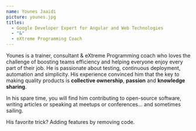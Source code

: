 ```yaml
---
name: Younes Jaaidi
picture: younes.jpg
titles: 
  - Google Developer Expert for Angular and Web Technologies
  - "&"
  - eXtreme Programming Coach
---
```


Younes is a trainer, consultant & eXtreme Programming coach who loves the challenge of boosting teams efficiency and helping everyone enjoy every part of their job. He is passionate about testing, continuous deployment, automation and simplicity.
His experience convinced him that the key to making quality products is **collective ownership**, **passion** and **knowledge sharing**.

In his spare time, you will find him contributing to open-source software, writing articles or speaking at meetups or conferences… and sometimes sailing.

His favorite trick? Adding features by removing code.

